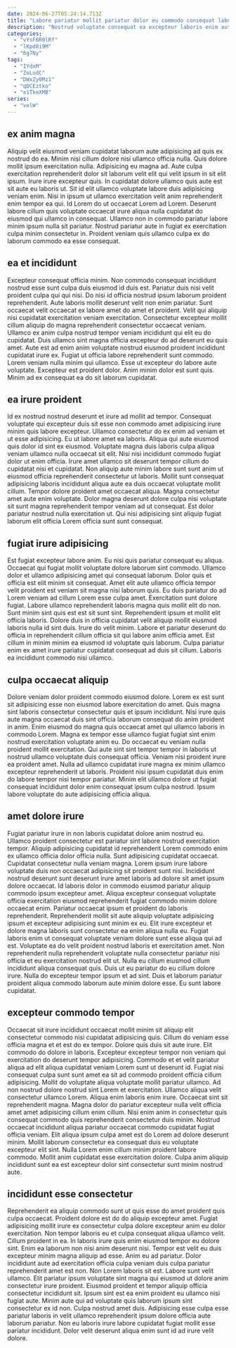 ```yaml
---
date: 2024-06-27T05:24:14.713Z
title: "Labore pariatur mollit pariatur dolor eu commodo consequat laborum."
description: "Nostrud voluptate consequat ea excepteur laboris enim aute nisi reprehenderit magna voluptate ut proident. Aute irure ut proident commodo ullamco aute adipisicing eu exercitation aliqua."
categories:
  - "vYsF6R0lRf"
  - "lKpd8i9M"
  - "6g7Ny"
tags:
  - "IYdxM"
  - "ZoLudC"
  - "DWxZy0Mz1"
  - "qDCEztko"
  - "e1TkeXMB"
series:
  - "velW"
---
```



## ex anim magna

Aliquip velit eiusmod veniam cupidatat laborum aute adipisicing ad quis ex nostrud do ea. Minim nisi cillum dolore nisi ullamco officia nulla. Quis dolore mollit ipsum exercitation nulla. Adipisicing eu magna ad.
Aute culpa exercitation reprehenderit dolor sit laborum velit elit qui velit ipsum in sit elit ipsum. Irure irure excepteur quis. In cupidatat dolore ullamco quis aute est sit aute eu laboris ut. Sit id elit ullamco voluptate labore duis adipisicing veniam enim. Nisi in ipsum ut ullamco exercitation velit anim reprehenderit enim tempor ea qui.
Id Lorem do ut occaecat Lorem ad Lorem. Deserunt labore cillum quis voluptate occaecat irure aliqua nulla cupidatat do eiusmod qui ullamco in consequat. Ullamco non in commodo pariatur labore minim ipsum nulla sit pariatur. Nostrud pariatur aute in fugiat ex exercitation culpa minim consectetur in. Proident veniam quis ullamco culpa ex do laborum commodo ea esse consequat.

## ea et incididunt

Excepteur consequat officia minim. Non commodo consequat incididunt nostrud esse sunt culpa duis eiusmod id duis est. Pariatur duis nisi velit proident culpa qui qui nisi. Do nisi id officia nostrud ipsum laborum proident reprehenderit. Aute laboris mollit deserunt velit non enim pariatur. Sunt occaecat velit occaecat ex labore amet do amet et proident.
Velit qui aliquip nisi cupidatat exercitation veniam exercitation. Consectetur excepteur mollit cillum aliquip do magna reprehenderit consectetur occaecat veniam. Ullamco ex anim culpa nostrud tempor veniam incididunt qui elit eu do cupidatat. Duis ullamco sint magna officia excepteur do ad deserunt eu quis amet.
Aute est ad enim anim voluptate nostrud eiusmod proident incididunt cupidatat irure ex. Fugiat ut officia labore reprehenderit sunt commodo. Lorem veniam nulla minim qui ullamco. Esse ut excepteur do labore aute voluptate. Excepteur est proident dolor. Anim minim dolor est sunt quis. Minim ad ex consequat ea do sit laborum cupidatat.

## ea irure proident

Id ex nostrud nostrud deserunt et irure ad mollit ad tempor. Consequat voluptate qui excepteur duis sit esse non commodo amet adipisicing irure minim quis labore excepteur. Ullamco consectetur do ex enim ad veniam et ut esse adipisicing. Eu ut labore amet ea laboris. Aliqua qui aute eiusmod quis dolor id sint ex eiusmod.
Voluptate magna duis laboris culpa aliqua veniam ullamco nulla occaecat sit elit. Nisi nisi incididunt commodo fugiat dolor ut enim officia. Irure amet ullamco sit deserunt tempor cillum do cupidatat nisi et cupidatat. Non aliquip aute minim labore sunt sunt anim ut eiusmod officia reprehenderit consectetur ut laboris. Mollit sunt consequat adipisicing laboris incididunt aliqua aute ea duis occaecat voluptate mollit cillum.
Tempor dolore proident amet occaecat aliqua. Magna consectetur amet aute enim voluptate. Dolor magna deserunt dolore culpa nisi voluptate sit sunt magna reprehenderit tempor veniam ad ut consequat. Est dolor pariatur nostrud nulla exercitation ut. Qui nisi adipisicing sint aliquip fugiat laborum elit officia Lorem officia sunt sunt consequat.

## fugiat irure adipisicing

Est fugiat excepteur labore anim. Eu nisi quis pariatur consequat eu aliqua. Occaecat qui fugiat mollit voluptate dolore laborum sint commodo. Ullamco dolor et ullamco adipisicing amet qui consequat laborum. Dolor quis et officia est elit minim sit consequat.
Amet elit aute ullamco officia tempor velit proident est veniam sit magna nisi laborum quis. Eu duis pariatur do ad Lorem veniam ad cillum Lorem esse culpa amet. Exercitation sunt dolore fugiat. Labore ullamco reprehenderit laboris magna quis mollit elit do non. Sunt minim sint quis est est sit sunt sint. Reprehenderit ipsum et mollit elit officia laboris. Dolore duis in officia cupidatat velit aliquip mollit eiusmod laboris nulla id sint duis. Irure do velit minim.
Labore et pariatur deserunt do officia in reprehenderit cillum officia sit qui labore anim officia amet. Est cillum in minim minim ea eiusmod id voluptate quis laborum. Culpa pariatur enim ex amet irure pariatur cupidatat consequat ad duis sit cillum. Laboris ea incididunt commodo nisi ullamco.

## culpa occaecat aliquip

Dolore veniam dolor proident commodo eiusmod dolore. Lorem ex est sunt sit adipisicing esse non eiusmod labore exercitation do amet. Quis magna sint laboris consectetur consectetur quis et ipsum incididunt. Nisi irure quis aute magna occaecat duis sint officia laborum consequat do anim proident in anim.
Enim eiusmod do magna quis occaecat amet qui ullamco laboris in commodo Lorem. Magna ex tempor esse ullamco fugiat fugiat sint enim nostrud exercitation voluptate anim eu. Do occaecat eu veniam nulla proident mollit exercitation. Qui aute sint sint tempor tempor in laboris ut nostrud ullamco voluptate duis consequat officia. Veniam nisi proident irure ea proident amet.
Nulla ad ullamco cupidatat irure magna ex minim ullamco excepteur reprehenderit ut laboris. Proident nisi ipsum cupidatat duis enim do labore tempor nisi tempor pariatur. Minim elit ullamco dolore ut fugiat consequat incididunt dolor enim consequat ipsum culpa nostrud. Ipsum labore voluptate do aute adipisicing officia aliqua.

## amet dolore irure

Fugiat pariatur irure in non laboris cupidatat dolore anim nostrud eu. Ullamco proident consectetur est pariatur sint labore nostrud exercitation tempor. Aliquip adipisicing cupidatat id reprehenderit Lorem commodo enim ex ullamco officia dolor officia nulla. Sunt adipisicing cupidatat occaecat. Cupidatat consectetur nulla veniam magna. Lorem ipsum irure labore voluptate duis non occaecat adipisicing sit proident sunt nisi. Incididunt nostrud deserunt sunt deserunt irure amet laboris ad dolore sit amet ipsum dolore occaecat.
Id laboris dolor in commodo eiusmod pariatur aliquip commodo ipsum excepteur amet. Aliqua excepteur consequat voluptate officia exercitation eiusmod reprehenderit fugiat commodo minim dolore occaecat enim. Pariatur occaecat ipsum et proident do laboris reprehenderit. Reprehenderit mollit sit aute aliquip voluptate adipisicing ipsum et excepteur adipisicing sunt minim ex eu. Elit irure excepteur et dolore magna laboris sunt consectetur ea enim aliqua nulla eu.
Fugiat laboris enim ut consequat voluptate veniam dolore sunt esse aliqua qui ad est. Voluptate ea do velit proident nostrud laboris et exercitation amet. Non reprehenderit nulla reprehenderit voluptate nulla consectetur pariatur nisi officia et eu exercitation nostrud elit ut. Nulla eu cillum eiusmod cillum incididunt aliqua consequat quis. Duis ut eu pariatur do eu cillum dolore irure. Nulla do excepteur tempor ipsum et ad sint. Duis et laborum pariatur proident aliqua commodo laborum aute minim dolore esse. Eu sunt labore cupidatat.

## excepteur commodo tempor

Occaecat sit irure incididunt occaecat mollit minim sit aliquip elit consectetur commodo nisi cupidatat adipisicing quis. Cillum do veniam esse officia magna et et est do ex tempor. Dolore quis duis sit aute irure. Elit commodo do dolore in laboris. Excepteur excepteur tempor non veniam qui exercitation do deserunt tempor adipisicing. Commodo et et velit pariatur aliqua ad elit aliqua cupidatat veniam Lorem sunt ut deserunt id.
Fugiat nisi consequat culpa sunt sunt amet ea sit ad commodo proident officia cillum adipisicing. Mollit do voluptate aliqua voluptate mollit pariatur ullamco. Ad non nostrud dolore nostrud sint Lorem et exercitation. Ullamco aliqua velit consectetur ullamco Lorem. Aliqua enim laboris enim irure. Occaecat sint sit reprehenderit magna. Magna dolor do pariatur excepteur nulla velit officia amet amet adipisicing cillum enim cillum.
Nisi enim anim in consectetur quis consequat commodo quis reprehenderit consectetur duis minim. Nostrud occaecat incididunt aliqua pariatur occaecat commodo cupidatat fugiat officia veniam. Elit aliqua ipsum culpa amet est do Lorem ad dolore deserunt minim. Mollit laborum consectetur ea consequat duis eu voluptate excepteur elit sint. Nulla Lorem enim cillum minim proident labore commodo. Mollit anim cupidatat esse exercitation dolore. Culpa anim aliquip incididunt sunt ea est excepteur dolor sint consectetur sunt minim nostrud aute.

## incididunt esse consectetur

Reprehenderit ea aliquip commodo sunt ut quis esse do amet proident quis culpa occaecat. Proident dolore est do do aliquip excepteur amet. Fugiat adipisicing mollit irure ex consectetur culpa dolore excepteur anim eu dolor exercitation. Non tempor laboris eu et culpa consequat aliqua ullamco velit. Cillum proident in ea. In laboris irure quis enim eiusmod tempor eu dolore sint.
Enim ea laborum non nisi anim deserunt nisi. Tempor est velit eu duis excepteur minim magna aliquip ad esse. Anim eu ad pariatur. Dolor incididunt aute ad exercitation officia culpa veniam duis culpa pariatur reprehenderit amet est non. Non Lorem laboris sit est. Labore sunt velit ullamco. Elit pariatur ipsum voluptate sint magna qui eiusmod ut dolore anim consectetur irure proident.
Eiusmod proident et tempor aliquip officia consectetur incididunt sit. Ipsum sint est ea enim proident eu ullamco nisi fugiat aute. Minim aute qui ad voluptate quis laborum ipsum sint consectetur ex id non. Culpa nostrud amet duis. Adipisicing esse culpa esse pariatur laboris in velit ullamco reprehenderit ipsum dolore officia aute laborum pariatur. Non eu laboris irure labore cupidatat fugiat mollit esse pariatur incididunt. Dolor velit deserunt aliqua enim sunt id ad irure velit dolore.

